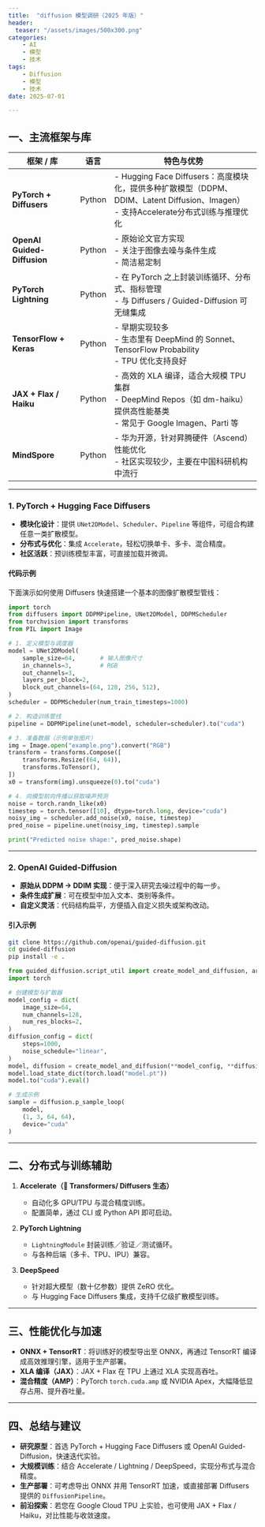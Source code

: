 ```yaml
---
title:  "diffusion 模型调研（2025 年版）"
header:
  teaser: "/assets/images/500x300.png"
categories: 
    - AI
    - 模型
    - 技术
tags:
    - Diffusion
    - 模型
    - 技术
date: 2025-07-01

---
```


## 一、主流框架与库

| 框架 / 库                      | 语言     | 特色与优势                                                                                                  |
| --------------------------- | ------ | ------------------------------------------------------------------------------------------------------ |
| **PyTorch + Diffusers**     | Python | - Hugging Face Diffusers：高度模块化，提供多种扩散模型（DDPM、DDIM、Latent Diffusion、Imagen）<br>- 支持Accelerate分布式训练与推理优化 |
| **OpenAI Guided-Diffusion** | Python | - 原始论文官方实现<br>- 关注于图像去噪与条件生成<br>- 简洁易定制                                                                |
| **PyTorch Lightning**       | Python | - 在 PyTorch 之上封装训练循环、分布式、指标管理<br>- 与 Diffusers / Guided-Diffusion 可无缝集成                                |
| **TensorFlow + Keras**      | Python | - 早期实现较多<br>- 生态里有 DeepMind 的 Sonnet、TensorFlow Probability<br>- TPU 优化支持良好                            |
| **JAX + Flax / Haiku**      | Python | - 高效的 XLA 编译，适合大规模 TPU 集群<br>- DeepMind Repos（如 dm-haiku）提供高性能基类<br>- 常见于 Google Imagen、Parti 等        |
| **MindSpore**               | Python | - 华为开源，针对昇腾硬件（Ascend）性能优化<br>- 社区实现较少，主要在中国科研机构中流行                                                     |

---

### 1. PyTorch + Hugging Face Diffusers

* **模块化设计**：提供 `UNet2DModel`、`Scheduler`、`Pipeline` 等组件，可组合构建任意一类扩散模型。
* **分布式与优化**：集成 `Accelerate`，轻松切换单卡、多卡、混合精度。
* **社区活跃**：预训练模型丰富，可直接加载并微调。

#### 代码示例

下面演示如何使用 Diffusers 快速搭建一个基本的图像扩散模型管线：

```python
import torch
from diffusers import DDPMPipeline, UNet2DModel, DDPMScheduler
from torchvision import transforms
from PIL import Image

# 1. 定义模型与调度器
model = UNet2DModel(
    sample_size=64,       # 输入图像尺寸
    in_channels=3,        # RGB
    out_channels=3,
    layers_per_block=2,
    block_out_channels=(64, 128, 256, 512),
)
scheduler = DDPMScheduler(num_train_timesteps=1000)

# 2. 构造训练管线
pipeline = DDPMPipeline(unet=model, scheduler=scheduler).to("cuda")

# 3. 准备数据（示例单张图片）
img = Image.open("example.png").convert("RGB")
transform = transforms.Compose([
    transforms.Resize((64, 64)),
    transforms.ToTensor(),
])
x0 = transform(img).unsqueeze(0).to("cuda")

# 4. 向模型前向传播以获取噪声预测
noise = torch.randn_like(x0)
timestep = torch.tensor([10], dtype=torch.long, device="cuda")
noisy_img = scheduler.add_noise(x0, noise, timestep)
pred_noise = pipeline.unet(noisy_img, timestep).sample

print("Predicted noise shape:", pred_noise.shape)
```

---

### 2. OpenAI Guided-Diffusion

* **原始从 DDPM → DDIM 实现**：便于深入研究去噪过程中的每一步。
* **条件生成扩展**：可在模型中加入文本、类别等条件。
* **自定义灵活**：代码结构扁平，方便插入自定义损失或架构改动。

#### 引入示例

```bash
git clone https://github.com/openai/guided-diffusion.git
cd guided-diffusion
pip install -e .
```

```python
from guided_diffusion.script_util import create_model_and_diffusion, args_to_dict
import torch

# 创建模型与扩散器
model_config = dict(
    image_size=64,
    num_channels=128,
    num_res_blocks=2,
)
diffusion_config = dict(
    steps=1000,
    noise_schedule="linear",
)
model, diffusion = create_model_and_diffusion(**model_config, **diffusion_config)
model.load_state_dict(torch.load("model.pt"))
model.to("cuda").eval()

# 生成示例
sample = diffusion.p_sample_loop(
    model,
    (1, 3, 64, 64),
    device="cuda"
)
```

---

## 二、分布式与训练辅助

1. **Accelerate（🤗 Transformers/ Diffusers 生态）**

   * 自动化多 GPU/TPU 与混合精度训练。
   * 配置简单，通过 CLI 或 Python API 即可启动。

2. **PyTorch Lightning**

   * `LightningModule` 封装训练／验证／测试循环。
   * 与各种后端（多卡、TPU、IPU）兼容。

3. **DeepSpeed**

   * 针对超大模型（数十亿参数）提供 ZeRO 优化。
   * 与 Hugging Face Diffusers 集成，支持千亿级扩散模型训练。

---

## 三、性能优化与加速

* **ONNX + TensorRT**：将训练好的模型导出至 ONNX，再通过 TensorRT 编译成高效推理引擎，适用于生产部署。
* **XLA 编译（JAX）**：JAX + Flax 在 TPU 上通过 XLA 实现高吞吐。
* **混合精度（AMP）**：PyTorch `torch.cuda.amp` 或 NVIDIA Apex，大幅降低显存占用、提升吞吐量。

---

## 四、总结与建议

* **研究原型**：首选 PyTorch + Hugging Face Diffusers 或 OpenAI Guided-Diffusion，快速迭代实验。
* **大规模训练**：结合 Accelerate / Lightning / DeepSpeed，实现分布式与混合精度。
* **生产部署**：可考虑导出 ONNX 并用 TensorRT 加速，或直接部署 Diffusers 提供的 `DiffusionPipeline`。
* **前沿探索**：若您在 Google Cloud TPU 上实验，也可使用 JAX + Flax / Haiku，对比性能与收敛速度。

